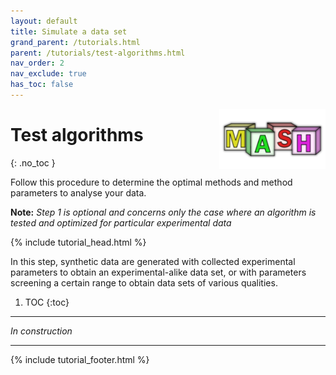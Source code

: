 ```yaml
---
layout: default
title: Simulate a data set
grand_parent: /tutorials.html
parent: /tutorials/test-algorithms.html
nav_order: 2
nav_exclude: true
has_toc: false
---
```


<img src="../../assets/images/logos/logo-tutorials_400px.png" width="170" style="float:right; margin-left: 15px;"/>

# Test algorithms
{: .no_toc }

Follow this procedure to determine the optimal methods and method parameters to analyse your data.

**Note:** *Step 1 is optional and concerns only the case where an algorithm is tested and optimized for particular experimental data*

{% include tutorial_head.html %}

In this step, synthetic data are generated with collected experimental parameters to obtain an experimental-alike data set, or with parameters screening a certain range to obtain data sets of various qualities.

1. TOC
{:toc}

---

*In construction*

<!--
Use the ASCII files exported during your previous analysis to collect or calculate <u>experimental parameters</u>:  

&#9745; spots coordinates and spots widths in the SMV  
-->

---

{% include tutorial_footer.html %}
